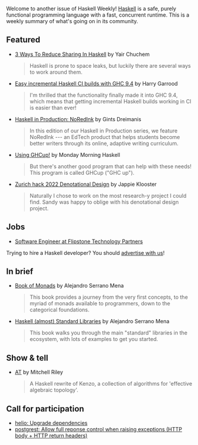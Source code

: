 Welcome to another issue of Haskell Weekly!
[Haskell](https://www.haskell.org) is a safe, purely functional programming language with a fast, concurrent runtime.
This is a weekly summary of what's going on in its community.

## Featured

- [3 Ways To Reduce Sharing In Haskell](https://yairchu.github.io/posts/reduce-sharing-in-haskell) by Yair Chuchem
  > Haskell is prone to space leaks, but luckily there are several ways to work around them.

- [Easy incremental Haskell CI builds with GHC 9.4](https://harry.garrood.me/blog/easy-incremental-haskell-ci-builds-with-ghc-9.4/) by Harry Garrood
  > I'm thrilled that the functionality finally made it into GHC 9.4, which means that getting incremental Haskell builds working in CI is easier than ever!

- [Haskell in Production: NoRedInk](https://serokell.io/blog/haskell-in-production-noredink) by Gints Dreimanis
  > In this edition of our Haskell in Production series, we feature NoRedInk --- an EdTech product that helps students become better writers through its online, adaptive writing curriculum.

- [Using GHCup!](https://mmhaskell.com/blog/2022/9/26/using-ghcup) by Monday Morning Haskell
  > But there's another good program that can help with these needs! This program is called GHCup ("GHC up").

- [Zurich hack 2022 Denotational Design](https://jappie.me/zurich-hack-2022-denotational-design.html) by Jappie Klooster
  > Naturally I chose to work on the most research-y project I could find. Sandy was happy to oblige with his denotational design project.

## Jobs

- [Software Engineer at Flipstone Technology Partners](https://flipstone.com/hiring/)

Trying to hire a Haskell developer?
You should [advertise with us](https://haskellweekly.news/advertising.html)!

## In brief

- [Book of Monads](https://www.lulu.com/shop/alejandro-serrano-mena/book-of-monads/paperback/product-87e628.html) by Alejandro Serrano Mena
  > This book provides a journey from the very first concepts, to the myriad of monads available to programmers, down to the categorical foundations.

- [Haskell (almost) Standard Libraries](https://www.lulu.com/shop/alejandro-serrano-mena/haskell-almost-standard-libraries/paperback/product-n8y4z8.html) by Alejandro Serrano Mena
  > This book walks you through the main "standard" libraries in the ecosystem, with lots of examples to get you started.

## Show & tell

- [AT](https://github.com/mvr/at/tree/760e27d3fff67e1d1cdda5610349782b3fe3a3fe) by Mitchell Riley
  > A Haskell rewrite of Kenzo, a collection of algorithms for 'effective algebraic topology'.

## Call for participation

- [helio: Upgrade dependencies](https://github.com/helvm/helio/issues/21)
- [postgrest: Allow full reponse control when raising exceptions (HTTP body + HTTP return headers)](https://github.com/PostgREST/postgrest/issues/2492)
